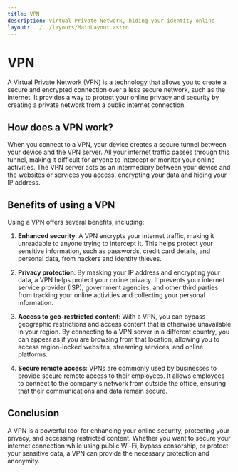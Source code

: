 ```yaml
---
title: VPN
description: Virtual Private Network, hiding your identity online
layout: ../../layouts/MainLayout.astro
---
```


# VPN

A Virtual Private Network (VPN) is a technology that allows you to create a secure and encrypted connection over a less secure network, such as the internet. It provides a way to protect your online privacy and security by creating a private network from a public internet connection.

## How does a VPN work?

When you connect to a VPN, your device creates a secure tunnel between your device and the VPN server. All your internet traffic passes through this tunnel, making it difficult for anyone to intercept or monitor your online activities. The VPN server acts as an intermediary between your device and the websites or services you access, encrypting your data and hiding your IP address.

## Benefits of using a VPN

Using a VPN offers several benefits, including:

1. **Enhanced security**: A VPN encrypts your internet traffic, making it unreadable to anyone trying to intercept it. This helps protect your sensitive information, such as passwords, credit card details, and personal data, from hackers and identity thieves.

2. **Privacy protection**: By masking your IP address and encrypting your data, a VPN helps protect your online privacy. It prevents your internet service provider (ISP), government agencies, and other third parties from tracking your online activities and collecting your personal information.

3. **Access to geo-restricted content**: With a VPN, you can bypass geographic restrictions and access content that is otherwise unavailable in your region. By connecting to a VPN server in a different country, you can appear as if you are browsing from that location, allowing you to access region-locked websites, streaming services, and online platforms.

4. **Secure remote access**: VPNs are commonly used by businesses to provide secure remote access to their employees. It allows employees to connect to the company's network from outside the office, ensuring that their communications and data remain secure.

## Conclusion

A VPN is a powerful tool for enhancing your online security, protecting your privacy, and accessing restricted content. Whether you want to secure your internet connection while using public Wi-Fi, bypass censorship, or protect your sensitive data, a VPN can provide the necessary protection and anonymity.
